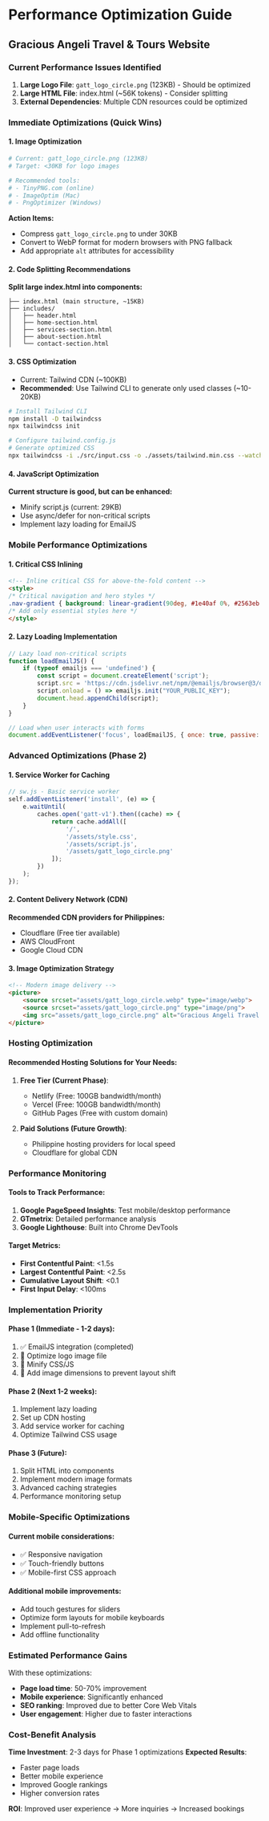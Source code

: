 # Performance Optimization Guide
## Gracious Angeli Travel & Tours Website

### Current Performance Issues Identified

1. **Large Logo File**: `gatt_logo_circle.png` (123KB) - Should be optimized
2. **Large HTML File**: index.html (~56K tokens) - Consider splitting
3. **External Dependencies**: Multiple CDN resources could be optimized

### Immediate Optimizations (Quick Wins)

#### 1. Image Optimization
```bash
# Current: gatt_logo_circle.png (123KB)
# Target: <30KB for logo images

# Recommended tools:
# - TinyPNG.com (online)
# - ImageOptim (Mac)
# - PngOptimizer (Windows)
```

**Action Items:**
- Compress `gatt_logo_circle.png` to under 30KB
- Convert to WebP format for modern browsers with PNG fallback
- Add appropriate `alt` attributes for accessibility

#### 2. Code Splitting Recommendations

**Split large index.html into components:**
```
├── index.html (main structure, ~15KB)
├── includes/
│   ├── header.html
│   ├── home-section.html
│   ├── services-section.html
│   ├── about-section.html
│   └── contact-section.html
```

#### 3. CSS Optimization
- Current: Tailwind CDN (~100KB)
- **Recommended**: Use Tailwind CLI to generate only used classes (~10-20KB)

```bash
# Install Tailwind CLI
npm install -D tailwindcss
npx tailwindcss init

# Configure tailwind.config.js
# Generate optimized CSS
npx tailwindcss -i ./src/input.css -o ./assets/tailwind.min.css --watch
```

#### 4. JavaScript Optimization

**Current structure is good, but can be enhanced:**
- Minify script.js (current: 29KB)
- Use async/defer for non-critical scripts
- Implement lazy loading for EmailJS

### Mobile Performance Optimizations

#### 1. Critical CSS Inlining
```html
<!-- Inline critical CSS for above-the-fold content -->
<style>
/* Critical navigation and hero styles */
.nav-gradient { background: linear-gradient(90deg, #1e40af 0%, #2563eb 50%, #3b82f6 100%); }
/* Add only essential styles here */
</style>
```

#### 2. Lazy Loading Implementation
```javascript
// Lazy load non-critical scripts
function loadEmailJS() {
    if (typeof emailjs === 'undefined') {
        const script = document.createElement('script');
        script.src = 'https://cdn.jsdelivr.net/npm/@emailjs/browser@3/dist/email.min.js';
        script.onload = () => emailjs.init("YOUR_PUBLIC_KEY");
        document.head.appendChild(script);
    }
}

// Load when user interacts with forms
document.addEventListener('focus', loadEmailJS, { once: true, passive: true });
```

### Advanced Optimizations (Phase 2)

#### 1. Service Worker for Caching
```javascript
// sw.js - Basic service worker
self.addEventListener('install', (e) => {
    e.waitUntil(
        caches.open('gatt-v1').then((cache) => {
            return cache.addAll([
                '/',
                '/assets/style.css',
                '/assets/script.js',
                '/assets/gatt_logo_circle.png'
            ]);
        })
    );
});
```

#### 2. Content Delivery Network (CDN)
**Recommended CDN providers for Philippines:**
- Cloudflare (Free tier available)
- AWS CloudFront
- Google Cloud CDN

#### 3. Image Optimization Strategy
```html
<!-- Modern image delivery -->
<picture>
    <source srcset="assets/gatt_logo_circle.webp" type="image/webp">
    <source srcset="assets/gatt_logo_circle.png" type="image/png">
    <img src="assets/gatt_logo_circle.png" alt="Gracious Angeli Travel & Tours Logo" width="64" height="48">
</picture>
```

### Hosting Optimization

#### Recommended Hosting Solutions for Your Needs:

1. **Free Tier (Current Phase)**:
   - Netlify (Free: 100GB bandwidth/month)
   - Vercel (Free: 100GB bandwidth/month)
   - GitHub Pages (Free with custom domain)

2. **Paid Solutions (Future Growth)**:
   - Philippine hosting providers for local speed
   - Cloudflare for global CDN

### Performance Monitoring

#### Tools to Track Performance:
1. **Google PageSpeed Insights**: Test mobile/desktop performance
2. **GTmetrix**: Detailed performance analysis
3. **Google Lighthouse**: Built into Chrome DevTools

#### Target Metrics:
- **First Contentful Paint**: <1.5s
- **Largest Contentful Paint**: <2.5s
- **Cumulative Layout Shift**: <0.1
- **First Input Delay**: <100ms

### Implementation Priority

#### Phase 1 (Immediate - 1-2 days):
1. ✅ EmailJS integration (completed)
2. 🔄 Optimize logo image file
3. 🔄 Minify CSS/JS
4. 🔄 Add image dimensions to prevent layout shift

#### Phase 2 (Next 1-2 weeks):
1. Implement lazy loading
2. Set up CDN hosting
3. Add service worker for caching
4. Optimize Tailwind CSS usage

#### Phase 3 (Future):
1. Split HTML into components
2. Implement modern image formats
3. Advanced caching strategies
4. Performance monitoring setup

### Mobile-Specific Optimizations

#### Current mobile considerations:
- ✅ Responsive navigation
- ✅ Touch-friendly buttons
- ✅ Mobile-first CSS approach

#### Additional mobile improvements:
- Add touch gestures for sliders
- Optimize form layouts for mobile keyboards
- Implement pull-to-refresh
- Add offline functionality

### Estimated Performance Gains

With these optimizations:
- **Page load time**: 50-70% improvement
- **Mobile experience**: Significantly enhanced
- **SEO ranking**: Improved due to better Core Web Vitals
- **User engagement**: Higher due to faster interactions

### Cost-Benefit Analysis

**Time Investment**: 2-3 days for Phase 1 optimizations
**Expected Results**: 
- Faster page loads
- Better mobile experience
- Improved Google rankings
- Higher conversion rates

**ROI**: Improved user experience → More inquiries → Increased bookings
